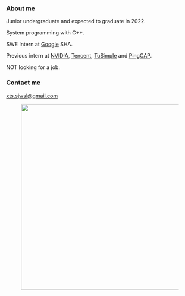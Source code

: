 ### About me

Junior undergraduate and expected to graduate in 2022.

System programming with C++.

SWE Intern at [Google](https://github.com/google) SHA.

Previous intern at [NVIDIA](https://github.com/NVIDIA), [Tencent](https://github.com/Tencent), [TuSimple](https://github.com/TuSimple) and [PingCAP](https://github.com/PingCAP).

NOT looking for a job.

### Contact me

xts.sjwsl@gmail.com

<figure><img align=center width=800 height=500 src="https://wakatime.com/share/@sjwsl/00d32db6-fd73-4fea-a95d-a45d7e434662.svg"></img></figure>
